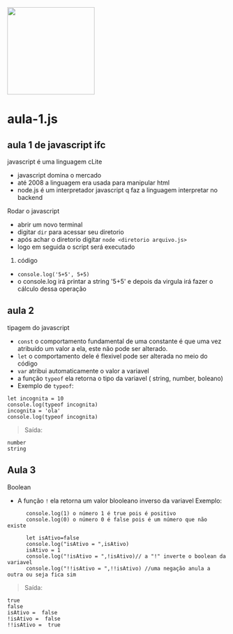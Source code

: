 <img src="https://upload.wikimedia.org/wikipedia/commons/thumb/9/99/Unofficial_JavaScript_logo_2.svg/512px-Unofficial_JavaScript_logo_2.svg.png" width="200" height="200">

# aula-1.js
## aula 1 de javascript ifc

javascript é uma linguagem cLite

- javascript domina o mercado
- até 2008 a linguagem era usada para manipular html
- node.js é um interpretador javascript q faz a linguagem interpretar no backend


Rodar o javascript
- abrir um novo terminal
- digitar `dir` para acessar seu diretorio
- após achar o diretorio digitar `node <diretorio arquivo.js>`
- logo em seguida o script será executado


1. código
- `console.log('5+5', 5+5)`
- o console.log irá printar a string '5+5' e depois da virgula irá fazer o cálculo dessa operação

## aula 2

tipagem do javascript

- `const` o comportamento fundamental de uma constante é que uma vez atribuído um valor a ela, este não pode ser alterado.
- `let` o comportamento dele é flexivel pode ser alterada no meio do código
- `var` atribui automaticamente o valor a variavel
- a função `typeof` ela retorna o tipo da variavel ( string, number, boleano)
- Exemplo de `typeof`:
```
let incognita = 10
console.log(typeof incognita)
incognita = 'ola'
console.log(typeof incognita)
```
> Saída:
```
number
string
```

## Aula 3

Boolean

- A função `!` ela retorna um valor blooleano inverso da variavel
 Exemplo: 
```
      console.log(1) o número 1 é true pois é positivo
      console.log(0) o número 0 é false pois é um número que não existe
       
      let isAtivo=false
      console.log("isAtivo = ",isAtivo)
      isAtivo = 1
      console.log("!isAtivo = ",!isAtivo)// a "!" inverte o boolean da variavel
      console.log("!!isAtivo = ",!!isAtivo) //uma negação anula a outra ou seja fica sim
```
> Saída:
```
true
false
isAtivo =  false
!isAtivo =  false
!!isAtivo =  true
```
